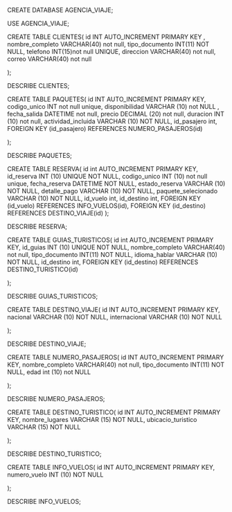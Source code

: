 CREATE DATABASE AGENCIA_VIAJE;

USE AGENCIA_VIAJE;

CREATE TABLE CLIENTES(
 id INT AUTO_INCREMENT PRIMARY KEY ,
 nombre_completo VARCHAR(40) not null,
 tipo_documento INT(11) NOT NULL,
 telefono INT(15)not null UNIQUE,
 direccion VARCHAR(40) not null,
 correo VARCHAR(40) not null
 
 
 );
 
 DESCRIBE CLIENTES;

CREATE TABLE PAQUETES(
 id INT AUTO_INCREMENT PRIMARY KEY,
 codigo_unico INT not null unique,
 disponibilidad VARCHAR (10) not NULL ,
 fecha_salida DATETIME	not null,
 precio DECIMAL (20) not null,
 duracion INT (10) not null,
 actividad_incluida VARCHAR (10) NOT NULL,
 id_pasajero int,
 FOREIGN KEY (id_pasajero) REFERENCES NUMERO_PASAJEROS(id)
 
 );
 
DESCRIBE PAQUETES;

CREATE TABLE RESERVA(
 id int AUTO_INCREMENT PRIMARY KEY,
 id_reserva INT (10) UNIQUE NOT NULL,
 codigo_unico INT (10) not null unique,
 fecha_reserva DATETIME NOT NULL,
 estado_reserva VARCHAR (10) NOT NULL,
 detalle_pago VARCHAR (10) NOT NULL,
 paquete_selecionado VARCHAR (10) NOT NULL,
 id_vuelo int,
 id_destino int,
 FOREIGN KEY (id_vuelo) REFERENCES INFO_VUELOS(id),
 FOREIGN KEY (id_destino) REFERENCES DESTINO_VIAJE(id)
 );
 
DESCRIBE RESERVA;
 

CREATE TABLE GUIAS_TURISTICOS(
 id int AUTO_INCREMENT PRIMARY KEY,
 id_guias INT (10) UNIQUE NOT NULL,
 nombre_completo VARCHAR(40) not null,
 tipo_documento INT(11) NOT NULL,
 idioma_hablar VARCHAR (10) NOT NULL,
 id_destino int,
 FOREIGN KEY (id_destino) REFERENCES DESTINO_TURISTICO(id)

);
 
DESCRIBE GUIAS_TURISTICOS;
 
CREATE TABLE DESTINO_VIAJE(
 id INT AUTO_INCREMENT PRIMARY KEY,
 nacional VARCHAR (10) NOT NULL,
 internacional VARCHAR (10) NOT NULL

);


DESCRIBE DESTINO_VIAJE;
 

 
CREATE TABLE NUMERO_PASAJEROS(
 id INT AUTO_INCREMENT PRIMARY KEY,
 nombre_completo VARCHAR(40) not null,
 tipo_documento INT(11) NOT NULL,
 edad int (10) not NULL 
 
);
 
DESCRIBE NUMERO_PASAJEROS;


CREATE TABLE DESTINO_TURISTICO(
 id INT AUTO_INCREMENT PRIMARY KEY,
 nombre_lugares VARCHAR (15) NOT NULL,
 ubicacio_turistico VARCHAR (15) NOT NULL
 
);
 
DESCRIBE DESTINO_TURISTICO;

 
CREATE TABLE INFO_VUELOS(
 id INT AUTO_INCREMENT PRIMARY KEY,
 numero_vuelo INT (10) NOT NULL 

);

DESCRIBE INFO_VUELOS;
